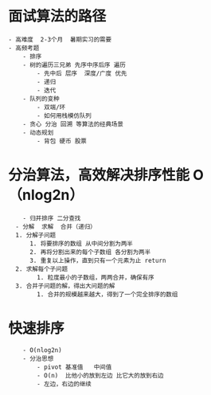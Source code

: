 # 面试算法的路径
    - 高难度  2-3个月  暑期实习的需要
    - 高频考题
        - 排序  
        - 树的遍历三兄弟 先序中序后序 遍历
            - 先中后 层序  深度/广度 优先
            - 递归
            - 迭代
        - 队列的变种
            - 双端/环
            - 如何用栈模仿队列
        - 贪心 分治 回溯 等算法的经典场景
        - 动态规划
            - 背包 硬币 股票

# 分治算法，高效解决排序性能 O（nlog2n）
        - 归并排序 二分查找
      - 分解  求解  合并（递归）    
      1. 分解子问题
          1. 将要排序的数组 从中间分割为两半
          2. 再将分割出来的每个子数组 各分割为两半 
          3. 重复以上操作，直到只有一个元素为止 return
      2. 求解每个子问题
            1. 粒度最小的子数组，两两合并，确保有序
      3. 合并子问题的解，得出大问题的解
            1. 合并的规模越来越大，得到了一个完全排序的数组  
    
# 快速排序
        - O(nlog2n)
        - 分治思想
            - pivot 基准值   中间值
            - O(n)  比他小的放到左边 比它大的放到右边 
            - 左边，右边的继续